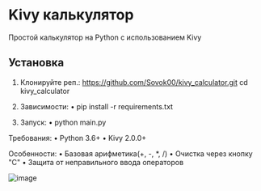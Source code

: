 # Kivy калькулятор

Простой калькулятор на Python с использованием Kivy

## Установка

1. Клонируйте реп.:
   https://github.com/Sovok00/kivy_calculator.git
   cd kivy_calculator

2. Зависимости:
   • pip install -r requirements.txt

3. Запуск:
   • python main.py

Требования:
   • Python 3.6+
   • Kivy 2.0.0+

Особенности:
   • Базовая арифметика(+, -, *, /)
   • Очистка через кнопку "C"
   • Защита от неправильного ввода операторов

![image](https://github.com/user-attachments/assets/ed121c61-6dca-4af7-8460-5c636d920a0f)
